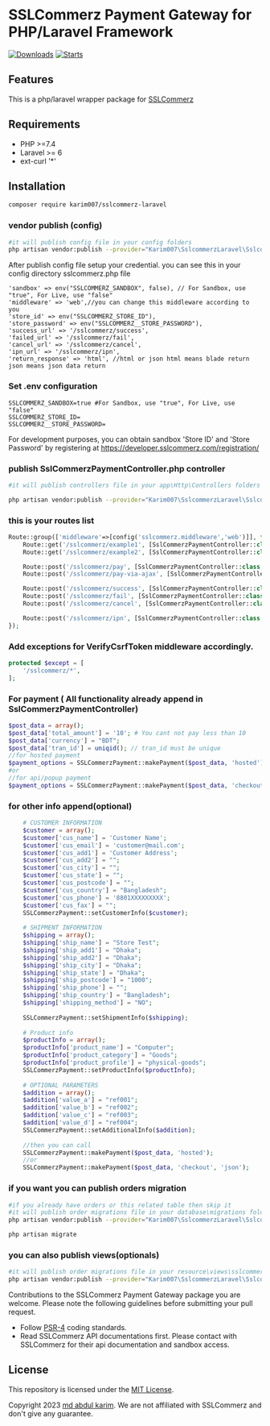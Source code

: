 # SSLCommerz Payment Gateway for PHP/Laravel Framework

[![Downloads](https://img.shields.io/packagist/dt/karim007/sslcommerz-laravel)](https://packagist.org/packages/karim007/sslcommerz-laravel)
[![Starts](https://img.shields.io/packagist/stars/karim007/sslcommerz-laravel)](https://packagist.org/packages/karim007/sslcommerz-laravel)

## Features

This is a php/laravel wrapper package for [SSLCommerz](https://sslcommerz.com)

## Requirements

- PHP >=7.4
- Laravel >= 6
- ext-curl '*'


## Installation

```bash
composer require karim007/sslcommerz-laravel
```

### vendor publish (config)

```bash
#it will publish config file in your config folders
php artisan vendor:publish --provider="Karim007\SslcommerzLaravel\SslcommerzLaravelServiceProvider" --tag="config"
```

After publish config file setup your credential. you can see this in your config directory sslcommerz.php file
```
'sandbox' => env("SSLCOMMERZ_SANDBOX", false), // For Sandbox, use "true", For Live, use "false"
'middleware' => 'web',//you can change this middleware according to you
'store_id' => env("SSLCOMMERZ_STORE_ID"),
'store_password' => env("SSLCOMMERZ__STORE_PASSWORD"),
'success_url' => '/sslcommerz/success',
'failed_url' => '/sslcommerz/fail',
'cancel_url' => '/sslcommerz/cancel',
'ipn_url' => '/sslcommerz/ipn',
'return_response' => 'html', //html or json html means blade return json means json data return

```

### Set .env configuration

```
SSLCOMMERZ_SANDBOX=true #For Sandbox, use "true", For Live, use "false"
SSLCOMMERZ_STORE_ID=
SSLCOMMERZ__STORE_PASSWORD=
```
For development purposes, you can obtain sandbox 'Store ID' and 'Store Password'
by registering at https://developer.sslcommerz.com/registration/


###  publish SslCommerzPaymentController.php controller

```bash
#it will publish controllers file in your app\Http\Controllers folders

php artisan vendor:publish --provider="Karim007\SslcommerzLaravel\SslcommerzLaravelServiceProvider" --tag="controllers"
```

### this is your routes list
```php
Route::group(['middleware'=>[config('sslcommerz.middleware','web')]], function () {
    Route::get('/sslcommerz/example1', [SslCommerzPaymentController::class, 'exampleEasyCheckout']);
    Route::get('/sslcommerz/example2', [SslCommerzPaymentController::class, 'exampleHostedCheckout']);

    Route::post('/sslcommerz/pay', [SslCommerzPaymentController::class, 'index']);
    Route::post('/sslcommerz/pay-via-ajax', [SslCommerzPaymentController::class, 'payViaAjax']);

    Route::post('/sslcommerz/success', [SslCommerzPaymentController::class, 'success']);
    Route::post('/sslcommerz/fail', [SslCommerzPaymentController::class, 'fail']);
    Route::post('/sslcommerz/cancel', [SslCommerzPaymentController::class, 'cancel']);

    Route::post('/sslcommerz/ipn', [SslCommerzPaymentController::class, 'ipn']);
});
```
### Add exceptions for VerifyCsrfToken middleware accordingly.
```php
protected $except = [
    '/sslcommerz/*',
];
```

### For payment ( All functionality already append in SslCommerzPaymentController)
```php
$post_data = array();
$post_data['total_amount'] = '10'; # You cant not pay less than 10
$post_data['currency'] = "BDT";
$post_data['tran_id'] = uniqid(); // tran_id must be unique
//for hosted payment
$payment_options = SSLCommerzPayment::makePayment($post_data, 'hosted');
#or
//for api/popup payment
$payment_options = SSLCommerzPayment::makePayment($post_data, 'checkout', 'json');
```
###  for other info append(optional)

```php
    # CUSTOMER INFORMATION
    $customer = array();
    $customer['cus_name'] = 'Customer Name';
    $customer['cus_email'] = 'customer@mail.com';
    $customer['cus_add1'] = 'Customer Address';
    $customer['cus_add2'] = "";
    $customer['cus_city'] = "";
    $customer['cus_state'] = "";
    $customer['cus_postcode'] = "";
    $customer['cus_country'] = "Bangladesh";
    $customer['cus_phone'] = '8801XXXXXXXXX';
    $customer['cus_fax'] = "";
    SSLCommerzPayment::setCustomerInfo($customer);
    
    # SHIPMENT INFORMATION
    $shipping = array();
    $shipping['ship_name'] = "Store Test";
    $shipping['ship_add1'] = "Dhaka";
    $shipping['ship_add2'] = "Dhaka";
    $shipping['ship_city'] = "Dhaka";
    $shipping['ship_state'] = "Dhaka";
    $shipping['ship_postcode'] = "1000";
    $shipping['ship_phone'] = "";
    $shipping['ship_country'] = "Bangladesh";
    $shipping['shipping_method'] = "NO";
    
    SSLCommerzPayment::setShipmentInfo($shipping);
    
    # Product info
    $productInfo = array();
    $productInfo['product_name'] = "Computer";
    $productInfo['product_category'] = "Goods";
    $productInfo['product_profile'] = "physical-goods";
    SSLCommerzPayment::setProductInfo($productInfo);
    
    # OPTIONAL PARAMETERS
    $addition = array();
    $addition['value_a'] = "ref001";
    $addition['value_b'] = "ref002";
    $addition['value_c'] = "ref003";
    $addition['value_d'] = "ref004";
    SSLCommerzPayment::setAdditionalInfo($addition);
    
    //then you can call
    SSLCommerzPayment::makePayment($post_data, 'hosted');
    //or
    SSLCommerzPayment::makePayment($post_data, 'checkout', 'json');

```

###  if you want you can publish orders migration

```bash
#if you already have orders or this related table then skip it
#it will publish order migrations file in your database\migrations folders
php artisan vendor:publish --provider="Karim007\SslcommerzLaravel\SslcommerzLaravelServiceProvider" --tag="migrations"

php artisan migrate
```

###  you can also publish views(optionals)

```bash
#it will publish order migrations file in your resource\views\sslcommerz folders
php artisan vendor:publish --provider="Karim007\SslcommerzLaravel\SslcommerzLaravelServiceProvider" --tag="views"
```

Contributions to the SSLCommerz Payment Gateway package  you are welcome. Please note the following guidelines before submitting your pull
request.

- Follow [PSR-4](http://www.php-fig.org/psr/psr-4/) coding standards.
- Read SSLCommerz API documentations first. Please contact with SSLCommerz for their api documentation and sandbox access.

## License

This repository is licensed under the [MIT License](http://opensource.org/licenses/MIT).

Copyright 2023 [md abdul karim](https://github.com/karim-007). We are not affiliated with SSLCommerz and don't give any guarantee. 
